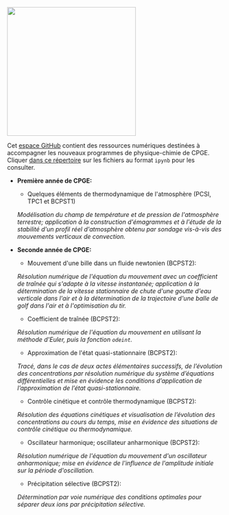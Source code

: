 <img src="https://user-images.githubusercontent.com/109895707/180656875-56e0673c-6106-4743-baaf-152b13083c69.jpg" width="300"/>

Cet [espace GitHub](https://github.com/fvandenbrouck/fvandenbrouck.github.io) contient des ressources numériques destinées à accompagner les nouveaux programmes de physique-chimie de CPGE. Cliquer [dans ce répertoire](https://github.com/fvandenbrouck/fvandenbrouck.github.io) sur les fichiers au format `ipynb` pour les consulter.

- **Première année de CPGE:**
  - Quelques éléments de thermodynamique de l'atmosphère (PCSI, TPC1 et BCPST1)

  *Modélisation du champ de température et de pression de l'atmosphère terrestre; application à la construction d'émagrammes et à l'étude de la stabilité d'un profil réel d'atmosphère obtenu par sondage vis-à-vis des mouvements verticaux de convection.*
  
- **Seconde année de CPGE:**
  - Mouvement d'une bille dans un fluide newtonien (BCPST2):
  
  *Résolution numérique de l'équation du mouvement avec un coefficient de traînée qui s'adapte à la vitesse instantanée; application à la détermination de la vitesse stationnaire de chute d'une goutte d'eau verticale dans l'air et à la détermination de la trajectoire d'une balle de golf dans l'air et à l'optimisation du tir.*
  - Coefficient de traînée (BCPST2):
  
  *Résolution numérique de l'équation du mouvement en utilisant la méthode d'Euler, puis la fonction `odeint`.*
  - Approximation de l'état quasi-stationnaire (BCPST2):
  
  *Tracé, dans le cas de deux actes élémentaires successifs, de l’évolution des concentrations par résolution numérique du système d’équations différentielles et mise en évidence les conditions d’application de l’approximation de l’état quasi-stationnaire.*
  - Contrôle cinétique et contrôle thermodynamique (BCPST2):
  
  *Résolution des équations cinétiques et visualisation de l’évolution des concentrations au cours du temps, mise en évidence des situations de contrôle cinétique ou thermodynamique.*
  - Oscillateur harmonique; oscillateur anharmonique (BCPST2):
  
  *Résolution numérique de l'équation du mouvement d'un oscillateur anharmonique; mise en évidence de l'influence de l'amplitude initiale sur la période d'oscillation.*
  - Précipitation sélective (BCPST2):
  
  *Détermination par voie numérique des conditions optimales pour séparer deux ions par précipitation sélective.*
